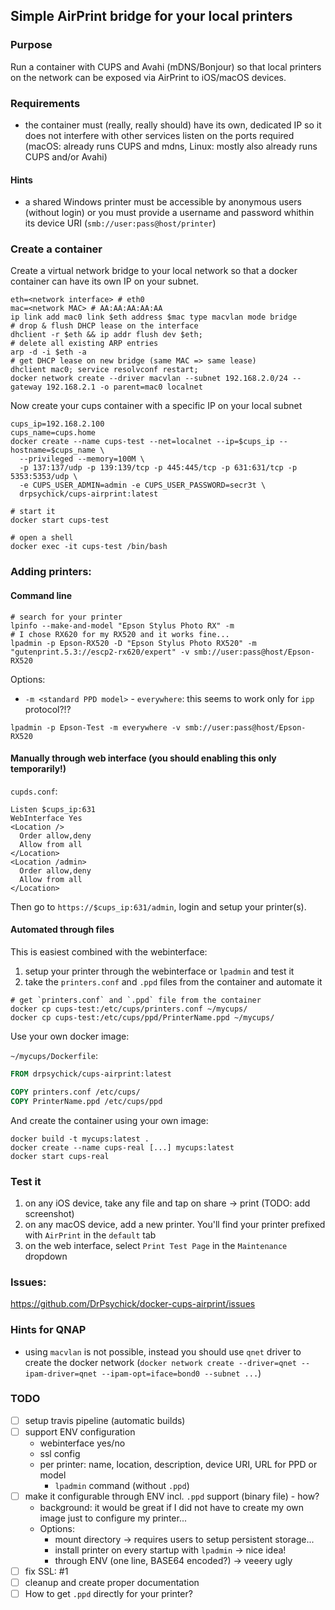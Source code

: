 ## Simple AirPrint bridge for your local printers
### Purpose
Run a container with CUPS and Avahi (mDNS/Bonjour) so that local printers
on the network can be exposed via AirPrint to iOS/macOS devices.

### Requirements
* the container must (really, really should) have its own, dedicated IP so it does not interfere
with other services listen on the ports required
(macOS: already runs CUPS and mdns, Linux: mostly also already runs CUPS and/or Avahi)

#### Hints
* a shared Windows printer must be accessible by anonymous users (without login)
or you must provide a username and password whithin its device URI (`smb://user:pass@host/printer`)

### Create a container
Create a virtual network bridge to your local network so that a
docker container can have its own IP on your subnet.
```shell script
eth=<network interface> # eth0
mac=<network MAC> # AA:AA:AA:AA:AA
ip link add mac0 link $eth address $mac type macvlan mode bridge
# drop & flush DHCP lease on the interface
dhclient -r $eth && ip addr flush dev $eth;
# delete all existing ARP entries
arp -d -i $eth -a
# get DHCP lease on new bridge (same MAC => same lease)
dhclient mac0; service resolvconf restart;
docker network create --driver macvlan --subnet 192.168.2.0/24 --gateway 192.168.2.1 -o parent=mac0 localnet
```

Now create your cups container with a specific IP on your local subnet
```shell script
cups_ip=192.168.2.100
cups_name=cups.home
docker create --name cups-test --net=localnet --ip=$cups_ip --hostname=$cups_name \
  --privileged --memory=100M \
  -p 137:137/udp -p 139:139/tcp -p 445:445/tcp -p 631:631/tcp -p 5353:5353/udp \
  -e CUPS_USER_ADMIN=admin -e CUPS_USER_PASSWORD=secr3t \
  drpsychick/cups-airprint:latest

# start it
docker start cups-test

# open a shell
docker exec -it cups-test /bin/bash
```

### Adding printers:
#### Command line
```shell script
# search for your printer
lpinfo --make-and-model "Epson Stylus Photo RX" -m
# I chose RX620 for my RX520 and it works fine...
lpadmin -p Epson-RX520 -D "Epson Stylus Photo RX520" -m "gutenprint.5.3://escp2-rx620/expert" -v smb://user:pass@host/Epson-RX520
```
Options:
* `-m <standard PPD model>` - `everywhere`: this seems to work only for `ipp` protocol?!?
```shell script
lpadmin -p Epson-Test -m everywhere -v smb://user:pass@host/Epson-RX520
```

#### Manually through web interface (**you should enabling this only temporarily!**)
`cupds.conf`:
```shell script
Listen $cups_ip:631
WebInterface Yes
<Location />
  Order allow,deny
  Allow from all
</Location>
<Location /admin>
  Order allow,deny
  Allow from all
</Location>
```
Then go to `https://$cups_ip:631/admin`, login and setup your printer(s).

#### Automated through files
This is easiest combined with the webinterface:
1. setup your printer through the webinterface or `lpadmin` and test it
2. take the `printers.conf` and `.ppd` files from the container and automate it
 
 ```shell script
# get `printers.conf` and `.ppd` file from the container
docker cp cups-test:/etc/cups/printers.conf ~/mycups/
docker cp cups-test:/etc/cups/ppd/PrinterName.ppd ~/mycups/
```

Use your own docker image:

`~/mycups/Dockerfile`:
```Dockerfile
FROM drpsychick/cups-airprint:latest

COPY printers.conf /etc/cups/
COPY PrinterName.ppd /etc/cups/ppd
```

And create the container using your own image:
```shell script
docker build -t mycups:latest .
docker create --name cups-real [...] mycups:latest
docker start cups-real
```

### Test it
1. on any iOS device, take any file and tap on share -> print (TODO: add screenshot)
2. on any macOS device, add a new printer. You'll find your printer prefixed with `AirPrint` in the `default` tab
3. on the web interface, select `Print Test Page` in the `Maintenance` dropdown

### Issues:
https://github.com/DrPsychick/docker-cups-airprint/issues

### Hints for QNAP
* using `macvlan` is not possible, instead you should use `qnet` driver to create the docker network
(`docker network create --driver=qnet --ipam-driver=qnet --ipam-opt=iface=bond0 --subnet ...`)

### TODO
* [ ] setup travis pipeline (automatic builds)
* [ ] support ENV configuration
  * webinterface yes/no
  * ssl config
  * per printer: name, location, description, device URI, URL for PPD or model
    * `lpadmin` command (without `.ppd`)
* [ ] make it configurable through ENV incl. `.ppd` support (binary file) - how?
  * background: it would be great if I did not have to create my own image just to configure my printer...
  * Options:
    * mount directory -> requires users to setup persistent storage...
    * install printer on every startup with `lpadmin` -> nice idea!
    * through ENV (one line, BASE64 encoded?) -> veeery ugly
* [ ] fix SSL: #1
* [ ] cleanup and create proper documentation
* [ ] How to get `.ppd` directly for your printer?
